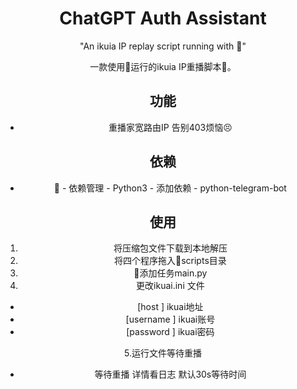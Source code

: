 <div align="center">

<h1 align="center">ChatGPT Auth Assistant</h1>

"An ikuia IP replay script running with 🐉"

一款使用🐉运行的ikuia IP重播脚本👋。

## 功能

- 重播家宽路由IP 告别403烦恼😣

## 依赖
- 🐉 - 依赖管理 - Python3 - 添加依赖 - python-telegram-bot

## 使用

1. 将压缩包文件下载到本地解压
2. 将四个程序拖入🐉scripts目录
3. 🐉添加任务main.py
4. 更改ikuai.ini 文件

- [host ] ikuai地址
- [username ] ikuai账号
- [password ] ikuai密码

5.运行文件等待重播

- 等待重播 详情看日志 默认30s等待时间
